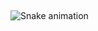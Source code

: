   ##

    
   ![Snake animation](https://github.com/7ib0r/7ib0r/blob/output/github-contribution-grid-snake.svg)
</div>
